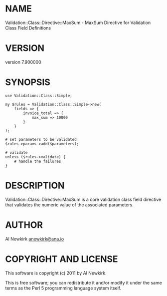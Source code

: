 # NAME

Validation::Class::Directive::MaxSum - MaxSum Directive for Validation Class Field Definitions

# VERSION

version 7.900000

# SYNOPSIS

    use Validation::Class::Simple;

    my $rules = Validation::Class::Simple->new(
        fields => {
            invoice_total => {
                max_sum => 10000
            }
        }
    );

    # set parameters to be validated
    $rules->params->add($parameters);

    # validate
    unless ($rules->validate) {
        # handle the failures
    }

# DESCRIPTION

Validation::Class::Directive::MaxSum is a core validation class field directive
that validates the numeric value of the associated parameters.

# AUTHOR

Al Newkirk <anewkirk@ana.io>

# COPYRIGHT AND LICENSE

This software is copyright (c) 2011 by Al Newkirk.

This is free software; you can redistribute it and/or modify it under
the same terms as the Perl 5 programming language system itself.
